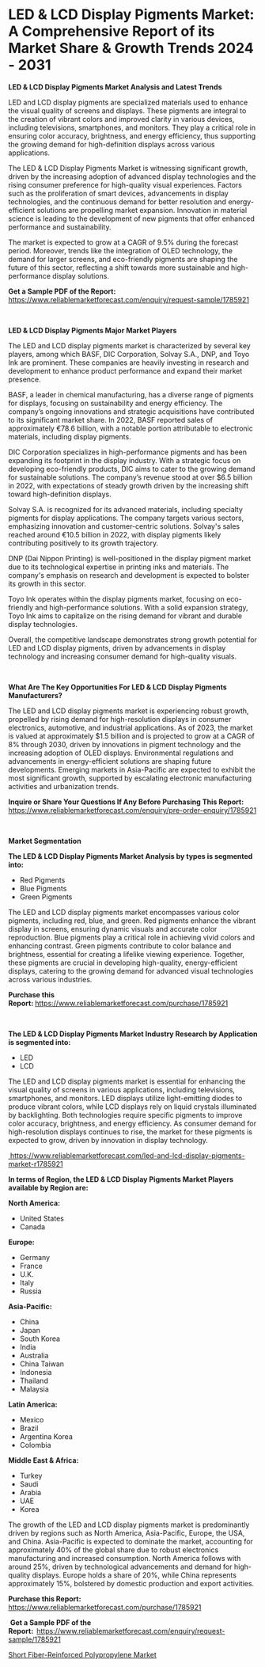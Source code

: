 <p><h1>LED & LCD Display Pigments Market: A Comprehensive Report of its Market Share & Growth Trends 2024 - 2031</h1></p><p><strong>LED & LCD Display Pigments Market Analysis and Latest Trends</strong></p>
<p><p>LED and LCD display pigments are specialized materials used to enhance the visual quality of screens and displays. These pigments are integral to the creation of vibrant colors and improved clarity in various devices, including televisions, smartphones, and monitors. They play a critical role in ensuring color accuracy, brightness, and energy efficiency, thus supporting the growing demand for high-definition displays across various applications.</p><p>The LED & LCD Display Pigments Market is witnessing significant growth, driven by the increasing adoption of advanced display technologies and the rising consumer preference for high-quality visual experiences. Factors such as the proliferation of smart devices, advancements in display technologies, and the continuous demand for better resolution and energy-efficient solutions are propelling market expansion. Innovation in material science is leading to the development of new pigments that offer enhanced performance and sustainability.</p><p>The market is expected to grow at a CAGR of 9.5% during the forecast period. Moreover, trends like the integration of OLED technology, the demand for larger screens, and eco-friendly pigments are shaping the future of this sector, reflecting a shift towards more sustainable and high-performance display solutions.</p></p>
<p><strong>Get a Sample PDF of the Report:&nbsp;</strong> <a href="https://www.reliablemarketforecast.com/enquiry/request-sample/1785921?utm_campaign=1144&utm_medium=2&utm_source=Github&utm_content=ia&utm_term=27122024&utm_id=led-lcd-display-pigments">https://www.reliablemarketforecast.com/enquiry/request-sample/1785921</a></p>
<p>&nbsp;</p>
<p><strong>LED & LCD Display Pigments Major Market Players</strong></p>
<p><p>The LED and LCD display pigments market is characterized by several key players, among which BASF, DIC Corporation, Solvay S.A., DNP, and Toyo Ink are prominent. These companies are heavily investing in research and development to enhance product performance and expand their market presence.</p><p>BASF, a leader in chemical manufacturing, has a diverse range of pigments for displays, focusing on sustainability and energy efficiency. The company’s ongoing innovations and strategic acquisitions have contributed to its significant market share. In 2022, BASF reported sales of approximately €78.6 billion, with a notable portion attributable to electronic materials, including display pigments.</p><p>DIC Corporation specializes in high-performance pigments and has been expanding its footprint in the display industry. With a strategic focus on developing eco-friendly products, DIC aims to cater to the growing demand for sustainable solutions. The company’s revenue stood at over $6.5 billion in 2022, with expectations of steady growth driven by the increasing shift toward high-definition displays.</p><p>Solvay S.A. is recognized for its advanced materials, including specialty pigments for display applications. The company targets various sectors, emphasizing innovation and customer-centric solutions. Solvay's sales reached around €10.5 billion in 2022, with display pigments likely contributing positively to its growth trajectory.</p><p>DNP (Dai Nippon Printing) is well-positioned in the display pigment market due to its technological expertise in printing inks and materials. The company's emphasis on research and development is expected to bolster its growth in this sector.</p><p>Toyo Ink operates within the display pigments market, focusing on eco-friendly and high-performance solutions. With a solid expansion strategy, Toyo Ink aims to capitalize on the rising demand for vibrant and durable display technologies.</p><p>Overall, the competitive landscape demonstrates strong growth potential for LED and LCD display pigments, driven by advancements in display technology and increasing consumer demand for high-quality visuals.</p></p>
<p>&nbsp;</p>
<p><strong>What Are The Key Opportunities For LED & LCD Display Pigments Manufacturers?</strong></p>
<p><p>The LED and LCD display pigments market is experiencing robust growth, propelled by rising demand for high-resolution displays in consumer electronics, automotive, and industrial applications. As of 2023, the market is valued at approximately $1.5 billion and is projected to grow at a CAGR of 8% through 2030, driven by innovations in pigment technology and the increasing adoption of OLED displays. Environmental regulations and advancements in energy-efficient solutions are shaping future developments. Emerging markets in Asia-Pacific are expected to exhibit the most significant growth, supported by escalating electronic manufacturing activities and urbanization trends.</p></p>
<p><strong>Inquire or Share Your Questions If Any Before Purchasing This Report:</strong> <a href="https://www.reliablemarketforecast.com/enquiry/pre-order-enquiry/1785921?utm_campaign=1144&utm_medium=2&utm_source=Github&utm_content=ia&utm_term=27122024&utm_id=led-lcd-display-pigments">https://www.reliablemarketforecast.com/enquiry/pre-order-enquiry/1785921</a></p>
<p>&nbsp;</p>
<p><strong>Market Segmentation</strong></p>
<p><strong>The LED & LCD Display Pigments Market Analysis by types is segmented into:</strong></p>
<p><ul><li>Red Pigments</li><li>Blue Pigments</li><li>Green Pigments</li></ul></p>
<p><p>The LED and LCD display pigments market encompasses various color pigments, including red, blue, and green. Red pigments enhance the vibrant display in screens, ensuring dynamic visuals and accurate color reproduction. Blue pigments play a critical role in achieving vivid colors and enhancing contrast. Green pigments contribute to color balance and brightness, essential for creating a lifelike viewing experience. Together, these pigments are crucial in developing high-quality, energy-efficient displays, catering to the growing demand for advanced visual technologies across various industries.</p></p>
<p><strong>Purchase this Report:&nbsp;</strong><a href="https://www.reliablemarketforecast.com/purchase/1785921?utm_campaign=1144&utm_medium=2&utm_source=Github&utm_content=ia&utm_term=27122024&utm_id=led-lcd-display-pigments">https://www.reliablemarketforecast.com/purchase/1785921</a></p>
<p>&nbsp;</p>
<p><strong>The LED & LCD Display Pigments Market Industry Research by Application is segmented into:</strong></p>
<p><ul><li>LED</li><li>LCD</li></ul></p>
<p><p>The LED and LCD display pigments market is essential for enhancing the visual quality of screens in various applications, including televisions, smartphones, and monitors. LED displays utilize light-emitting diodes to produce vibrant colors, while LCD displays rely on liquid crystals illuminated by backlighting. Both technologies require specific pigments to improve color accuracy, brightness, and energy efficiency. As consumer demand for high-resolution displays continues to rise, the market for these pigments is expected to grow, driven by innovation in display technology.</p></p>
<p><a href="https://www.reliablemarketforecast.com/led-and-lcd-display-pigments-market-r1785921?utm_campaign=1144&utm_medium=2&utm_source=Github&utm_content=ia&utm_term=27122024&utm_id=led-lcd-display-pigments">&nbsp;https://www.reliablemarketforecast.com/led-and-lcd-display-pigments-market-r1785921</a></p>
<p><strong>In terms of Region, the LED & LCD Display Pigments Market Players available by Region are:</strong></p>
<p>
    <p> <strong> North America: </strong>
        <ul>
            <li>United States</li>
            <li>Canada</li>
        </ul>
        </p> 
    <p> <strong> Europe: </strong>
        <ul>
            <li>Germany</li>
            <li>France</li>
            <li>U.K.</li>
            <li>Italy</li>
            <li>Russia</li>
        </ul>
        </p> 
    <p> <strong> Asia-Pacific: </strong>
        <ul>
            <li>China</li>
            <li>Japan</li>
            <li>South Korea</li>
            <li>India</li>
            <li>Australia</li>
            <li>China Taiwan</li>
            <li>Indonesia</li>
            <li>Thailand</li>
            <li>Malaysia</li>
        </ul>
        </p> 
    <p> <strong> Latin America: </strong>
        <ul>
            <li>Mexico</li>
            <li>Brazil</li>
            <li>Argentina Korea</li>
            <li>Colombia</li>
        </ul>
        </p> 
    <p> <strong> Middle East & Africa: </strong>
        <ul>
            <li>Turkey</li>
            <li>Saudi</li>
            <li>Arabia</li>
            <li>UAE</li>
            <li>Korea</li>
        </ul>
    </p>
    </p>
<p><p>The growth of the LED and LCD display pigments market is predominantly driven by regions such as North America, Asia-Pacific, Europe, the USA, and China. Asia-Pacific is expected to dominate the market, accounting for approximately 40% of the global share due to robust electronics manufacturing and increased consumption. North America follows with around 25%, driven by technological advancements and demand for high-quality displays. Europe holds a share of 20%, while China represents approximately 15%, bolstered by domestic production and export activities.</p></p>
<p><strong>Purchase this Report: </strong><a href="https://www.reliablemarketforecast.com/purchase/1785921?utm_campaign=1144&utm_medium=2&utm_source=Github&utm_content=ia&utm_term=27122024&utm_id=led-lcd-display-pigments">https://www.reliablemarketforecast.com/purchase/1785921</a></p>
<p>&nbsp;<strong>Get a Sample PDF of the Report:&nbsp;&nbsp;</strong><a href="https://www.reliablemarketforecast.com/enquiry/request-sample/1785921?utm_campaign=1144&utm_medium=2&utm_source=Github&utm_content=ia&utm_term=27122024&utm_id=led-lcd-display-pigments">https://www.reliablemarketforecast.com/enquiry/request-sample/1785921</a></p>
<p><strong></strong></p>
<p><p><a href="https://github.com/mabutironaldo/Market-Research-Report-List-6/blob/main/short-fiber-reinforced-polypropylene-market.md?utm_campaign=1144&utm_medium=2&utm_source=Github&utm_content=ia&utm_term=27122024&utm_id=led-lcd-display-pigments">Short Fiber-Reinforced Polypropylene Market</a></p></p>